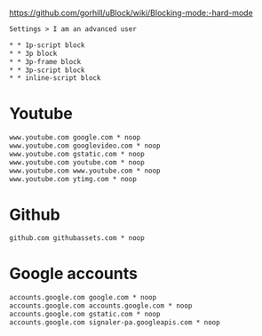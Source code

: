 https://github.com/gorhill/uBlock/wiki/Blocking-mode:-hard-mode

```txt
Settings > I am an advanced user
```

```txt
* * 1p-script block
* * 3p block
* * 3p-frame block
* * 3p-script block
* * inline-script block
```

# Youtube
```txt
www.youtube.com google.com * noop
www.youtube.com googlevideo.com * noop
www.youtube.com gstatic.com * noop
www.youtube.com youtube.com * noop
www.youtube.com www.youtube.com * noop
www.youtube.com ytimg.com * noop
```

# Github
```txt
github.com githubassets.com * noop
```

# Google accounts
```txt
accounts.google.com google.com * noop
accounts.google.com accounts.google.com * noop
accounts.google.com gstatic.com * noop
accounts.google.com signaler-pa.googleapis.com * noop
```
